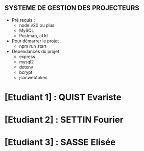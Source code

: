 ## SYSTEME DE GESTION DES PROJECTEURS 
- Pré requis :
  - node v20 ou plus 
  - MySQL
  - Postman, cUrl 
- Pour démarrer le projet
   - npm run start
- Dependances du projet
   - express
   - mysql2
   - dotenv
   - bcrypt
   - jsonwebtoken
 
 # [Etudiant 1] : QUIST Evariste
 # [Etudiant 2] : SETTIN Fourier
 # [Etudiant 3] : SASSE Elisée
